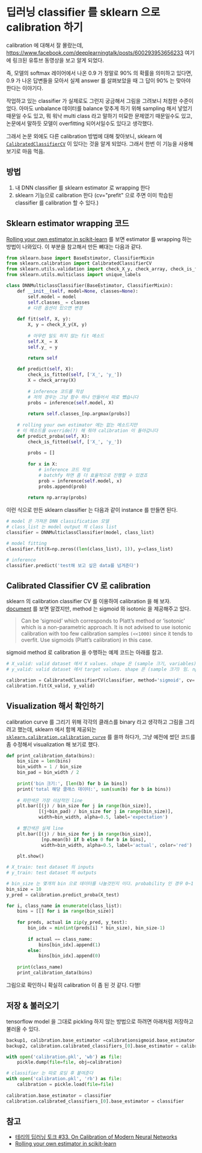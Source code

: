 # 딥러닝 classifier 를 sklearn 으로 calibration 하기

calibration 에 대해서 잘 몰랐는데, https://www.facebook.com/deeplearningtalk/posts/600293953656233 여기에 링크된 유튜브 동영상을 보고 알게 되었다.

즉, 모델의 softmax 레이어에서 나온 0.9 가 정말로 90% 의 확률을 의미하고 있다면, 0.9 가 나온 답변들을 모아서 실제 answer 를 살펴보았을 때 그 답이 90% 는 맞아야 한다는 이야기다.

작업하고 있는 classifier 가 실제로도 그런지 궁금해서 그림을 그려보니 처참한 수준이었다. 아마도 unbalance 데이터를 balance 맞추게 하기 위해 sampling 해서 넣었기 때문일 수도 있고, 뭐 워낙 multi class 라고 말하기 미묘한 문제였기 때문일수도 있고, 논문에서 말하듯 모델이 overfitting 되어서일수도 있다고 생각했다.

그래서 논문 외에도 다른 calibration 방법에 대해 찾아보니, sklearn 에 [`CalibratedClassifierCV`](http://scikit-learn.org/stable/modules/generated/sklearn.calibration.CalibratedClassifierCV.html#sklearn.calibration.CalibratedClassifierCV) 이 있다는 것을 알게 되었다. 그래서 한번 이 기능을 사용해보기로 마음 먹음.



## 방법

1. 내 DNN classifier 를 sklearn estimator 로 wrapping 한다
2. sklearn 기능으로 calibration 한다 (cv="prefit" 으로 주면 이미 학습된 classifier 를 calibration 할 수 있다.)



## Sklearn estimator wrapping 코드

[Rolling your own estimator in scikit-learn](http://scikit-learn.org/stable/developers/contributing.html#rolling-your-own-estimator) 를 보면 estimator 를 wrapping 하는 방법이 나와있다. 이 부분을 참고해서 만든 뼈대는 다음과 같다.

```python
from sklearn.base import BaseEstimator, ClassifierMixin
from sklearn.calibration import CalibratedClassifierCV
from sklearn.utils.validation import check_X_y, check_array, check_is_fitted
from sklearn.utils.multiclass import unique_labels

class DNNMulticlassClassifier(BaseEstimator, ClassifierMixin):
    def __init__(self, model=None, classes=None):
        self.model = model
        self.classes_ = classes
        # 다른 옵션이 있으면 변경
        
    def fit(self, X, y):
        X, y = check_X_y(X, y)
        
        # 아무런 일도 하지 않는 fit 메소드
        self.X_ = X
        self.y_ = y

        return self
    
    def predict(self, X):
        check_is_fitted(self, ['X_', 'y_'])
        X = check_array(X)
        
        # inference 코드를 작성
        # 저의 경우는 그냥 함수 하나 만들어서 따로 뺐습니다
        probs = inference(self.model, X)
        
        return self.classes_[np.argmax(probs)]
        
    # rolling your own estimator 에는 없는 메소드지만
    # 이 메소드를 override(?) 해 줘야 calibration 이 돌아갑니다
    def predict_proba(self, X):
        check_is_fitted(self, ['X_', 'y_'])
        
        probs = []
        
        for x in X:
            # inference 코드 작성
            # batchfy 하면 좀 더 효율적으로 진행할 수 있겠죠
            prob = inference(self.model, x)
            probs.append(prob)
        
        return np.array(probs)
```

이런 식으로 만든 sklearn classifier 는 다음과 같이 instance 를 만들면 된다.

```python
# model 은 가져온 DNN classification 모델
# class_list 는 model output 의 class list
classifier = DNNMulticlassClassifier(model, class_list)

# model fitting
classifier.fit(X=np.zeros((len(class_list), 1)), y=class_list)

# inference
classifier.predict('test해 보고 싶은 data를 넘겨준다')
```



##  Calibrated Classifier CV 로 calibration

sklearn 의 calibration classifier CV 를 이용하여 calibration 을 해 보자. [document](http://scikit-learn.org/stable/modules/generated/sklearn.calibration.CalibratedClassifierCV.html#sklearn.calibration.CalibratedClassifierCV) 를 보면 알겠지만, method 는 sigmoid 와 isotonic 을 제공해주고 있다.

> Can be ‘sigmoid’ which corresponds to Platt’s method or ‘isotonic’ which is a non-parametric approach. It is not advised to use isotonic calibration with too few calibration samples `(<<1000)` since it tends to overfit. Use sigmoids (Platt’s calibration) in this case. 

sigmoid method 로 calibration 을 수행하는 예제 코드는 아래를 참고.

```python
# X_valid: valid dataset 에서 X values. shape 은 (sample 크기, variables) 임. np.array 타입.
# y_valid: valid dataset 에서 target values. shape 은 (sample 크기) 임. np.array 타입.

calibration = CalibratedClassifierCV(classifier, method='sigmoid', cv='prefit')
calibration.fit(X_valid, y_valid)
```



## Visualization 해서 확인하기

calibration curve 를 그리기 위해 각각의 클래스를 binary 라고 생각하고 그림을 그리려고 했는데, sklearn 에서 함께 제공되는 [`sklearn.calibration.calibration_curve`](http://scikit-learn.org/stable/modules/generated/sklearn.calibration.calibration_curve.html#sklearn.calibration.calibration_curve) 를 쓸까 하다가, 그냥 예전에 썼던 코드를 좀 수정해서 visualization 해 보기로 했다.

```python
def print_calibration_data(bins):
    bin_size = len(bins)
    bin_width = 1 / bin_size
    bin_pad = bin_width / 2
    
    print('bin 크기:', [len(b) for b in bins])
    print('total 해당 클래스 데이터:', sum(sum(b) for b in bins))
    
    # 파란색은 가장 이상적인 line
    plt.bar([(j) / bin_size for j in range(bin_size)], 
            [(j+bin_pad) / bin_size for j in range(bin_size)], 
            width=bin_width, alpha=0.5, label='expectation')
    
    # 빨간색은 실제 line
    plt.bar([(j) / bin_size for j in range(bin_size)],
             [np.mean(b) if b else 0 for b in bins], 
             width=bin_width, alpha=0.5, label='actual', color='red')
    
    plt.show()
```

```python
# X_train: test dataset 의 inputs
# y_train: test dataset 의 outputs

# bin_size 는 몇개의 bin 으로 데이터를 나눌것인지 이다. probability 인 경우 0~1 사이의 값일것이므로 bin_size 가 10 이면 0~0.1, 0.1~0.2, ..., 0.9~1.0 의 10개의 bin 이 만들어진다.
bin_size = 10
y_pred = calibration.predict_proba(X_test)

for i, class_name in enumerate(class_list):
    bins = [[] for i in range(bin_size)]
    
    for preds, actual in zip(y_pred, y_test):
        bin_idx = min(int(preds[i] * bin_size), bin_size-1)
        
        if actual == class_name:
            bins[bin_idx].append(1)
        else:
            bins[bin_idx].append(0)
                
    print(class_name)
    print_calibration_data(bins)
```

그림으로 확인하니 확실히 calibration 이 좀 된 것 같다. 다행!


## 저장 & 불러오기
tensorflow model 을 그대로 pickling 하지 않는 방법으로 하려면 아래처럼 저장하고 불러올 수 있다.

```python
backup1, calibration.base_estimator =calibrationsigmoid.base_estimator, None
backup2, calibration.calibrated_classifiers_[0].base_estimator = calibration.calibrated_classifiers_[0].base_estimator, None

with open('calibration.pkl', 'wb') as file:
    pickle.dump(file=file, obj=calibration)
```

```python
# classifier 는 따로 로딩 후 붙여준다
with open('calibration.pkl', 'rb') as file:
    calibration = pickle.load(file=file)
    
calibration.base_estimator = classifier
calibration.calibrated_classifiers_[0].base_estimator = classifier
```



## 참고

* [테리의 딥러닝 토크 #33. On Calibration of Modern Neural Networks](https://www.facebook.com/deeplearningtalk/posts/600293953656233)
* [Rolling your own estimator in scikit-learn](http://scikit-learn.org/stable/developers/contributing.html#rolling-your-own-estimator)

